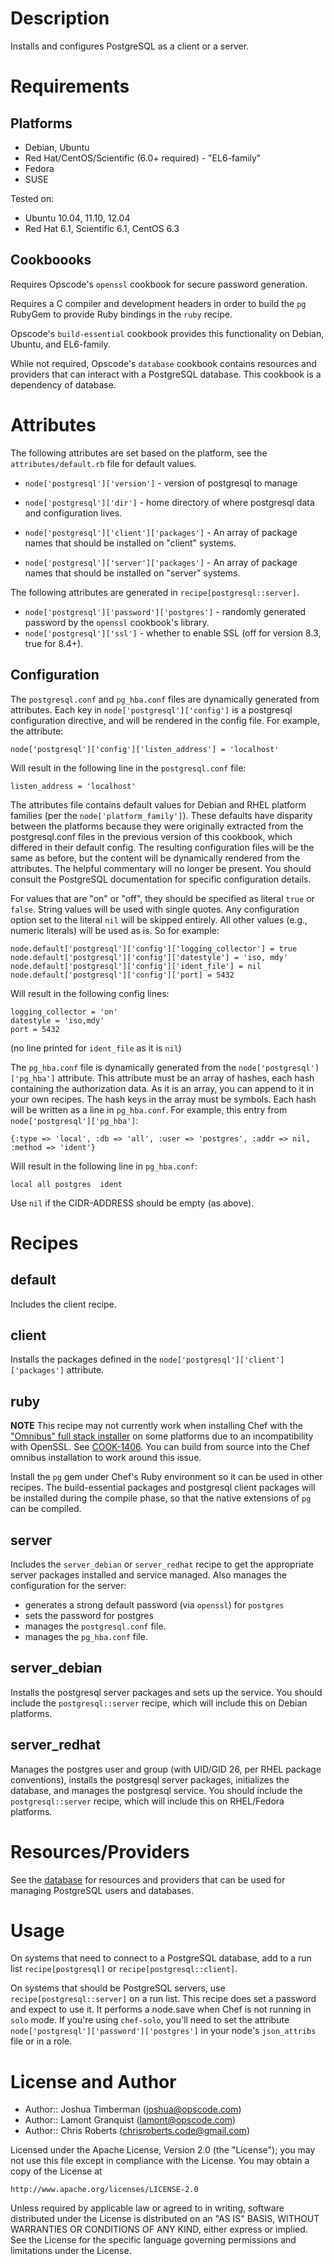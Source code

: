 Description
===========

Installs and configures PostgreSQL as a client or a server.

Requirements
============

## Platforms

* Debian, Ubuntu
* Red Hat/CentOS/Scientific (6.0+ required) - "EL6-family"
* Fedora
* SUSE

Tested on:

* Ubuntu 10.04, 11.10, 12.04
* Red Hat 6.1, Scientific 6.1, CentOS 6.3

## Cookboooks

Requires Opscode's `openssl` cookbook for secure password generation.

Requires a C compiler and development headers in order to build the
`pg` RubyGem to provide Ruby bindings in the `ruby` recipe.

Opscode's `build-essential` cookbook provides this functionality on
Debian, Ubuntu, and EL6-family.

While not required, Opscode's `database` cookbook contains resources
and providers that can interact with a PostgreSQL database. This
cookbook is a dependency of database.

Attributes
==========

The following attributes are set based on the platform, see the
`attributes/default.rb` file for default values.

* `node['postgresql']['version']` - version of postgresql to manage
* `node['postgresql']['dir']` - home directory of where postgresql
  data and configuration lives.

* `node['postgresql']['client']['packages']` - An array of package names
  that should be installed on "client" systems.
* `node['postgresql']['server']['packages']` - An array of package names
  that should be installed on "server" systems.


The following attributes are generated in
`recipe[postgresql::server]`.

* `node['postgresql']['password']['postgres']` - randomly generated
  password by the `openssl` cookbook's library.
* `node['postgresql']['ssl']` - whether to enable SSL (off for version
  8.3, true for 8.4+).

Configuration
-------------

The `postgresql.conf` and `pg_hba.conf` files are dynamically
generated from attributes. Each key in `node['postgresql']['config']`
is a postgresql configuration directive, and will be rendered in the
config file. For example, the attribute:

    node['postgresql']['config']['listen_address'] = 'localhost'

Will result in the following line in the `postgresql.conf` file:

    listen_address = 'localhost'

The attributes file contains default values for Debian and RHEL
platform families (per the `node['platform_family']`). These defaults
have disparity between the platforms because they were originally
extracted from the postgresql.conf files in the previous version of
this cookbook, which differed in their default config. The resulting
configuration files will be the same as before, but the content will
be dynamically rendered from the attributes. The helpful commentary
will no longer be present. You should consult the PostgreSQL
documentation for specific configuration details.

For values that are "on" or "off", they should be specified as literal
`true` or `false`. String values will be used with single quotes. Any
configuration option set to the literal `nil` will be skipped
entirely. All other values (e.g., numeric literals) will be used as
is. So for example:

    node.default['postgresql']['config']['logging_collector'] = true
    node.default['postgresql']['config']['datestyle'] = 'iso, mdy'
    node.default['postgresql']['config']['ident_file'] = nil
    node.default['postgresql']['config']['port] = 5432

Will result in the following config lines:

    logging_collector = 'on'
    datestyle = 'iso,mdy'
    port = 5432

(no line printed for `ident_file` as it is `nil`)

The `pg_hba.conf` file is dynamically generated from the
`node['postgresql']['pg_hba']` attribute. This attribute must be an
array of hashes, each hash containing the authorization data. As it is
an array, you can append to it in your own recipes. The hash keys in
the array must be symbols. Each hash will be written as a line in
`pg_hba.conf`. For example, this entry from
`node['postgresql']['pg_hba']`:

    {:type => 'local', :db => 'all', :user => 'postgres', :addr => nil, :method => 'ident'}

Will result in the following line in `pg_hba.conf`:

    local all postgres  ident

Use `nil` if the CIDR-ADDRESS should be empty (as above).

Recipes
=======

default
-------

Includes the client recipe.

client
------

Installs the packages defined in the
`node['postgresql']['client']['packages']` attribute.

ruby
----

**NOTE** This recipe may not currently work when installing Chef with
  the
  ["Omnibus" full stack installer](http://opscode.com/chef/install) on
  some platforms due to an incompatibility with OpenSSL. See
  [COOK-1406](http://tickets.opscode.com/browse/COOK-1406). You can
  build from source into the Chef omnibus installation to work around
  this issue.

Install the `pg` gem under Chef's Ruby environment so it can be used
in other recipes. The build-essential packages and postgresql client
packages will be installed during the compile phase, so that the
native extensions of `pg` can be compiled.

server
------

Includes the `server_debian` or `server_redhat` recipe to get the
appropriate server packages installed and service managed. Also
manages the configuration for the server:

* generates a strong default password (via `openssl`) for `postgres`
* sets the password for postgres
* manages the `postgresql.conf` file.
* manages the `pg_hba.conf` file.

server\_debian
--------------

Installs the postgresql server packages and sets up the service. You
should include the `postgresql::server` recipe, which will include
this on Debian platforms.

server\_redhat
--------------

Manages the postgres user and group (with UID/GID 26, per RHEL package
conventions), installs the postgresql server packages, initializes the
database, and manages the postgresql service. You should include the
`postgresql::server` recipe, which will include this on RHEL/Fedora
platforms.

Resources/Providers
===================

See the [database](http://community.opscode.com/cookbooks/database)
for resources and providers that can be used for managing PostgreSQL
users and databases.

Usage
=====

On systems that need to connect to a PostgreSQL database, add to a run
list `recipe[postgresql]` or `recipe[postgresql::client]`.

On systems that should be PostgreSQL servers, use
`recipe[postgresql::server]` on a run list. This recipe does set a
password and expect to use it. It performs a node.save when Chef is
not running in `solo` mode. If you're using `chef-solo`, you'll need
to set the attribute `node['postgresql']['password']['postgres']` in
your node's `json_attribs` file or in a role.

License and Author
==================

- Author:: Joshua Timberman (<joshua@opscode.com>)
- Author:: Lamont Granquist (<lamont@opscode.com>)
- Author:: Chris Roberts (<chrisroberts.code@gmail.com>)

Licensed under the Apache License, Version 2.0 (the "License");
you may not use this file except in compliance with the License.
You may obtain a copy of the License at

    http://www.apache.org/licenses/LICENSE-2.0

Unless required by applicable law or agreed to in writing, software
distributed under the License is distributed on an "AS IS" BASIS,
WITHOUT WARRANTIES OR CONDITIONS OF ANY KIND, either express or implied.
See the License for the specific language governing permissions and
limitations under the License.
